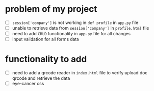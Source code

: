 [//]: # (create check boxes list of problem)

# problem of my project 

- [ ] `session['company']` is not working in `def profile` in `app.py` file
- [ ] unable to retrieve data from `session['company']` in `profile.html` file
- [ ] need to add `CRUD` functionality in `app.py` file for all changes
- [ ] input validation for all forms data

# functionality to add
- [ ] need to add a qrcode reader in `index.html` file to verify upload doc qrcode and retrieve the data
- [ ] eye-cancer css 